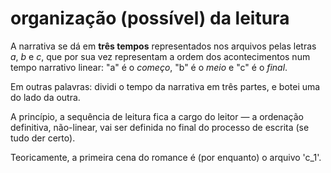 
# organização (possível) da leitura

A narrativa se dá em **três tempos** representados nos arquivos pelas letras _a_, _b_ e _c_, que por sua vez representam a ordem dos acontecimentos num tempo narrativo linear: "a" é o _começo_, "b" é o _meio_ e "c" é o _final_.

Em outras palavras: dividi o tempo da narrativa em três partes, e botei uma do lado da outra.

A princípio, a sequência de leitura fica a cargo do leitor — a ordenação definitiva, não-linear, vai ser definida no final do processo de escrita (se tudo der certo).

Teoricamente, a primeira cena do romance é (por enquanto) o arquivo 'c_1'.
